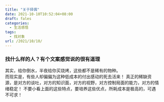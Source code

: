 ```yaml
---
title: "关于择偶"
date: 2021-10-10T10:52:04+08:00
draft: fales
categories:
  - 生活感悟
tags:
  - 找对象
url: /2021/10/10/
---
```


### 找什么样的人？有个文案感觉说的很有道理  
其实，给你倒水，半夜给你买烧烤，这些都不是稀有的物种。  
而现实是，有些人却偏偏为这种低成本的付出感动的死去活来！
真正的稀缺资源，是对方的谈吐，对方的知识面，对方的视野，对方控制局面的能力，对方的情绪稳定！
不要小看上面的这些特点，要培养这些优点，所耗成本是极高的，可遇不可求！

